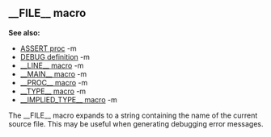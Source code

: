 ## \_\_FILE\_\_ macro
**See also:**
*   [ASSERT proc](/ref/proc/ASSERT.md) -m
*   [DEBUG definition](/ref/DM/preprocessor/define/DEBUG.md) -m
*   [\_\_LINE\_\_ macro](/ref/DM/preprocessor/__LINE__.md) -m
*   [\_\_MAIN\_\_ macro](/ref/DM/preprocessor/__MAIN__.md) -m
*   [\_\_PROC\_\_ macro](/ref/DM/preprocessor/__PROC__.md) -m
*   [\_\_TYPE\_\_ macro](/ref/DM/preprocessor/__TYPE__.md) -m
*   [\_\_IMPLIED_TYPE\_\_ macro](/ref/DM/preprocessor/__IMPLIED_TYPE__.md) -m

The \_\_FILE\_\_ macro expands to a string containing the name
of the current source file. This may be useful when generating debugging
error messages.